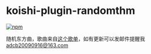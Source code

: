 # koishi-plugin-randomthm

[![npm](https://img.shields.io/npm/v/koishi-plugin-rtm?style=flat-square)](https://www.npmjs.com/package/koishi-plugin-randomthm)

随机东方曲，歌曲来自[这个歌单](https://music.163.com/#/playlist?id=2309153779)，如有更新可以发邮件提醒我<adcb20090916@163.com>
